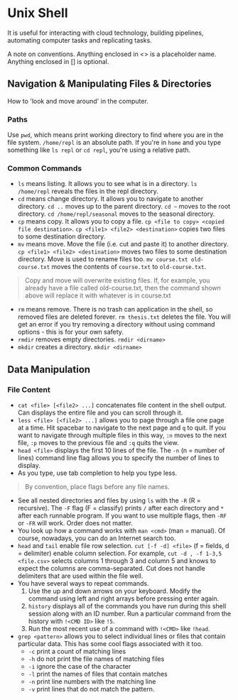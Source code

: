 # Unix Shell

It is useful for interacting with cloud technology, building pipelines, automating computer tasks and replicating tasks.

A note on conventions. Anything enclosed in <> is a placeholder name. Anything enclosed in [] is optional.

## Navigation & Manipulating Files & Directories

How to 'look and move around' in the computer.

### Paths 

Use `pwd`, which means print working directory to find where you are in the file system. `/home/repl` is an absolute path. If you're in `home` and you type something like `ls repl` or `cd repl`, you're using a relative path.

### Common Commands

* `ls` means listing. It allows you to see what is in a directory. `ls /home/repl` reveals the files in the repl directory.
* `cd` means change directory. It allows you to navigate to another directory. `cd ..` moves up to the parent directory. `cd ~` moves to the root directory. `cd /home/repl/seasonal` moves to the seasonal directory.
* `cp` means copy. It allows you to copy a file. `cp <file to copy> <copied file destination>`. `cp <file1> <file2> <destination>` copies two files to some destination directory.
* `mv` means move. Move the file (i.e. cut and paste it) to another directory. `cp <file1> <file2> <destination>` moves two files to some destination directory. Move is used to rename files too. `mv course.txt old-course.txt` moves the contents of `course.txt` to `old-course.txt`.

> Copy and move will overwrite existing files. If, for example, you already have a file called old-course.txt, then the command shown above will replace it with whatever is in course.txt

* `rm` means remove. There is no trash can application in the shell, so removed files are deleted forever. `rm thesis.txt` deletes the file. You will get an error if you try removing a directory without using command options - this is for your own safety.
* `rmdir` removes empty directories. `rmdir <dirname>`
* `mkdir` creates a directory. `mkdir <dirname>`

## Data Manipulation

### File Content

* `cat <file> [<file2> ...]` concatenates file content in the shell output. Can displays the entire file and you can scroll through it.
* `less <file> [<file2> ...]` allows you to page through a file one page at a time. Hit spacebar to navigate to the next page and `q` to quit. If you want to navigate through multiple files in this way, `:n` moves to the next file, `:p` moves to the previous file and `:q` quits the view.
* `head <file>` displays the first 10 lines of the file. The `-n` (n = number of lines) command line flag allows you to specify the number of lines to display.
* As you type, use tab completion to help you type less.

> By convention, place flags before any file names.

* See all nested directories and files by using `ls` with the `-R` (R = recursive). The `-F` flag (F = classify) prints `/` after each directory and `*` after each runnable program. If you want to use multiple flags, then `-RF` or `-FR` will work. Order does not matter. 
* You look up how a command works with `man <cmd>` (man = manual). Of course, nowadays, you can do an Internet search too.
* `head` and `tail` enable file row selection. `cut [-f -d] <file>` (f = fields, d = delimiter) enable column selection. For example, `cut -d , -f 1-3,5 <file.csv>` selects columns 1 through 3 and column 5 and knows to expect the columns are comma-separated. Cut does not handle delimiters that are used within the file well.
* You have several ways to repeat commands. 
    1. Use the up and down arrows on your keyboard. Modify the command using left and right arrays before pressing enter again.
    2. `history` displays all of the commands you have run during this shell session along with an ID number. Run a particular command from the history with `!<CMD ID>` like `!5`.
    3. Run the most recent use of a command with `!<CMD>` like `!head`.
* `grep <pattern>` allows you to select individual lines or files that contain particular data. This has some cool flags associated with it too.
    * `-c` print a count of matching lines
    * `-h` do not print the file names of matching files
    * `-i` ignore the case of the character
    * `-l` print the names of files that contain matches
    * `-n` print line numbers with the matching line
    * `-v` print lines that do not match the pattern.
